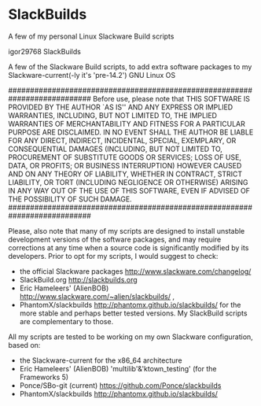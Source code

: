 # SlackBuilds
A few of my personal Linux Slackware Build scripts

<DIO> igor29768   SlackBuilds

A few of the Slackware Build scripts, to add extra software packages to my
Slackware-current(-ly it's 'pre-14.2') GNU Linux OS 

###########################################################################
                   Before use, please note that 
  THIS SOFTWARE IS PROVIDED BY THE AUTHOR `AS IS'' AND ANY EXPRESS OR IMPLIED
  WARRANTIES, INCLUDING, BUT NOT LIMITED TO, THE IMPLIED WARRANTIES OF
  MERCHANTABILITY AND FITNESS FOR A PARTICULAR PURPOSE ARE DISCLAIMED.  IN NO
  EVENT SHALL THE AUTHOR BE LIABLE FOR ANY DIRECT, INDIRECT, INCIDENTAL,
  SPECIAL, EXEMPLARY, OR CONSEQUENTIAL DAMAGES (INCLUDING, BUT NOT LIMITED TO,
  PROCUREMENT OF SUBSTITUTE GOODS OR SERVICES; LOSS OF USE, DATA, OR PROFITS;
  OR BUSINESS INTERRUPTION) HOWEVER CAUSED AND ON ANY THEORY OF LIABILITY,
  WHETHER IN CONTRACT, STRICT LIABILITY, OR TORT (INCLUDING NEGLIGENCE OR
  OTHERWISE) ARISING IN ANY WAY OUT OF THE USE OF THIS SOFTWARE, EVEN IF
  ADVISED OF THE POSSIBILITY OF SUCH DAMAGE.
###########################################################################

Please, also note that many of my scripts are designed to install unstable
development versions of the software packages, and may require
corrections at any time when a source code is significantly modified
by its developers.
Prior to opt for my scripts, I would suggest to check: 
* the official Slackware packages http://www.slackware.com/changelog/
* SlackBuild.org http://slackbuilds.org 
* Eric Hameleers' (AlienBOB) http://www.slackware.com/~alien/slackbuilds/ , 
* PhantomX/slackbuilds http://phantomx.github.io/slackbuilds/
for the more stable and perhaps better tested versions.
My SlackBuild scripts are complementary to those.

All my scripts are tested to be working on my own Slackware 
configuration, based on: 
* the Slackware-current for the x86_64 architecture 
* Eric Hameleers' (AlienBOB) 'multilib'&'ktown_testing' (for the Frameworks 5)
* Ponce/SBo-git (current) https://github.com/Ponce/slackbuilds
* PhantomX/slackbuilds http://phantomx.github.io/slackbuilds/
